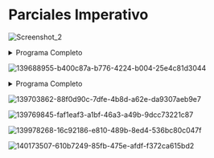 <h1>Parciales Imperativo</h1>

![Screenshot_2](https://github.com/ImanolAzpiroz/Taller-De-Programacion/assets/122705871/b671c86f-976a-41c7-a577-566a79931b56)
<details><summary>Programa Completo</summary>

[Programa Completo](Modulo%20Imperativo/Parciales/p19.pas)
</details>

![139688955-b400c87a-b776-4224-b004-25e4c81d3044](https://github.com/ImanolAzpiroz/Taller-De-Programacion/assets/122705871/77e5b5a1-89db-4ff2-8473-c7d1489de853)
<details><summary>Programa Completo</summary>

```pascal
program parcial1;
const
    dimF = 500;
type
    afiliado = record
        nroAf: integer;
        nroDni: integer;
        plan: integer;
        anio: integer;
    end;

    arbol = ^nodo;
    nodo = record
        dato: afiliado;
        hi: arbol;
        hd: arbol;
    end;

    afiliado2 = record
        nroAf: integer;
        nroDni: intger;
    end;

    vector = array[1..dimF] of afiliado2;


procedure Seleccion(var v: vector; dimL: integer);
var
    i, j, p: integer;
    item: afiliado2;
begin
    for i:= 1 to diml - 1 do begin
        p:= i;
        for j:= i + 1 to dimL do
            if(v[j].nroDni < v[p].nroDni) then
                p:= jl
        item:= v[p];
        v[p]:= v[i];
        v[i]:= item;
    end;
end;



procedure CargarVector(a: arbol; var v: vector; var dimL: integer; num1, num2, plan: integer);
begin
    if(a <> nil) and (dimL < dimF) then begin
        CargarVector(a^.hi, v, dimL, num1, num2, plan);
        if(a^.dato.nroDni >= num1) and (a^.dato.nro <= num2) and (a^.dato.plan = plan) then begin
            dimL:= dimL + 1;
            v[dimL].nroAf:= a^.dato.nroAf;
            v[dimL].nroDni:= a^.dato.nroDni;
        end;
        CargarVector(a^.hd, v, dimL, num1, num2, plan);
    end
    else
        Seleccion(v, dimL);
end;


var
    a: arbol;
    num1, num2, plan: integer;
    v: vector;
    dimL: integer;
begin
    CargarArbol(a); // Se dispone
    CargarVector(a, v, dimL, num1, num2, plan);
end;

```

</details>



![139703862-88f0d90c-7dfe-4b8d-a62e-da9307aeb9e7](https://github.com/ImanolAzpiroz/Taller-De-Programacion/assets/122705871/8270e2f5-0b99-48f6-b54a-245d19b7cc01)


![139769845-faf1eaf3-a1bf-46a3-a49b-9dcc73221c87](https://github.com/ImanolAzpiroz/Taller-De-Programacion/assets/122705871/75944998-e433-4772-b405-15a2ea41942c)



![139978268-16c92186-e810-489b-8ed4-536bc80c047f](https://github.com/ImanolAzpiroz/Taller-De-Programacion/assets/122705871/a83e2961-44d1-4301-97bc-05379949b2c8)


![140173507-610b7249-85fb-475e-afdf-f372ca615bd2](https://github.com/ImanolAzpiroz/Taller-De-Programacion/assets/122705871/d4d569ce-64d8-46bd-9a88-e483dc9f3f3b)
